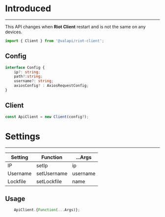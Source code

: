 # Introduced

-----------

This API changes when **Riot Client** restart and is not the same on any devices.

```typescript
import { Client } from '@valapi/riot-client';
```

## Config

```typescript
interface Config {
    ip?: string;
    path?:string;
    username?: string;
    axiosConfig? : AxiosRequestConfig;
}
```

## Client

```typescript
const ApiClient = new Client(config?);
```

# Settings

-----------

| Setting  | Function    | ...Args  |
| -------- | ----------- | -------- |
| IP       | setIp       | ip       |
| Username | setUsername | username |
| Lockfile | setLockfile | name     |

## Usage

```javascript
    ApiClient.{Function(...Args)};
```